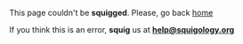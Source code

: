 This page couldn't be **squigged**. Please, go back [home](/)

If you think this is an error, **squig** us at **help@squigology.org**
